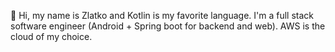 👋 Hi, my name is Zlatko and Kotlin is my favorite language. I'm a full stack software engineer (Android + Spring boot for backend and web). AWS is the cloud of my choice.
